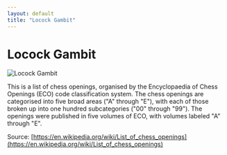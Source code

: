 ```yaml
---
layout: default
title: "Locock Gambit"
---
```


# Locock Gambit

![Locock Gambit](https://www.thechesswebsite.com/wp-content/uploads/2019/06/locock-gambit.png)

This is a list of chess openings, organised by the Encyclopaedia of Chess Openings (ECO) code classification system. The chess openings are categorised into five broad areas ("A" through "E"), with each of those broken up into one hundred subcategories ("00" through "99"). The openings were published in five volumes of ECO, with volumes labeled "A" through "E".

Source: [https://en.wikipedia.org/wiki/List_of_chess_openings](https://en.wikipedia.org/wiki/List_of_chess_openings)
